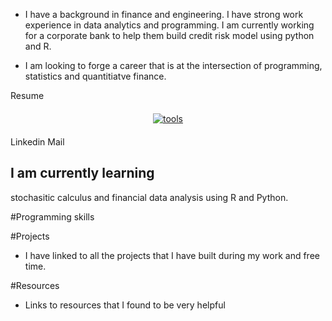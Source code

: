 
- I have a background in finance and engineering. I have strong work experience in data analytics and programming. I am currently working for a corporate bank to help them build credit risk model using python and R.

-  I am looking to forge a career that is at the intersection of programming, statistics and quantitiatve finance.

Resume 
<p align="center">
 <a href="#">
    <img src="https://img.shields.io/badge/LinkedIn-0077B5?style=for-the-badge&logo=linkedin&logoColor=white" alt="tools" style="vertical-align:top; margin:6px 4px">
  </a> 
</p>
  
Linkedin
Mail

## I am currently learning

stochasitic calculus and financial data analysis using R and Python.


#Programming skills

#Projects

- I have linked to all the projects that I have built during my work and free time.

#Resources

- Links to resources that I found to be very helpful

